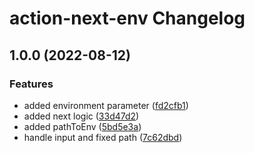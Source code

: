 # action-next-env Changelog

## 1.0.0 (2022-08-12)


### Features

* added environment parameter ([fd2cfb1](https://github.com/natterstefan/action-next-env/commit/fd2cfb19f5e31240beaa6555a5b67f674d2dcad9))
* added next logic ([33d47d2](https://github.com/natterstefan/action-next-env/commit/33d47d2bb12362a026f3695096cadebd1c114fd0))
* added pathToEnv ([5bd5e3a](https://github.com/natterstefan/action-next-env/commit/5bd5e3a67c94a8c5b6d84947d72b1f86d1bbe81e))
* handle input and fixed path ([7c62dbd](https://github.com/natterstefan/action-next-env/commit/7c62dbda0ce6e336bcc62a0619b58608f37fe090))
